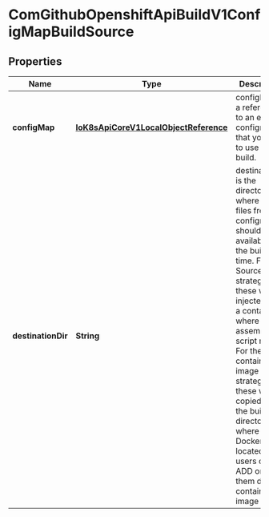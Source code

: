 
# ComGithubOpenshiftApiBuildV1ConfigMapBuildSource

## Properties
Name | Type | Description | Notes
------------ | ------------- | ------------- | -------------
**configMap** | [**IoK8sApiCoreV1LocalObjectReference**](IoK8sApiCoreV1LocalObjectReference.md) | configMap is a reference to an existing configmap that you want to use in your build. | 
**destinationDir** | **String** | destinationDir is the directory where the files from the configmap should be available for the build time. For the Source build strategy, these will be injected into a container where the assemble script runs. For the container image build strategy, these will be copied into the build directory, where the Dockerfile is located, so users can ADD or COPY them during container image build. |  [optional]



